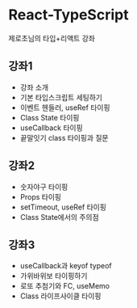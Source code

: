 # React-TypeScript
제로초님의 타입+리액트 강좌

## 강좌1

  - 강좌 소개
  - 기본 타입스크립트 세팅하기
  - 이벤트 헨들러, useRef 타이핑
  - Class State 타이핑
  - useCallback 타이핑
  - 끝말잇기 class 타이핑과 질문

## 강좌2

  - 숫자야구 타이핑
  - Props 타이핑
  - setTimeout, useRef 타이핑
  - Class State에서의 주의점

## 강좌3

  - useCallback과 keyof typeof
  - 가위바위보 타이핑하기
  - 로또 추첨기와 FC, useMemo
  - Class 라이프사이클 타이핑

